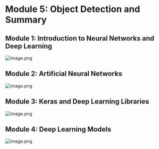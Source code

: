 

# Module 5: Object Detection and Summary
## Module 1: Introduction to Neural Networks and Deep Learning
![image.png](https://prod-files-secure.s3.us-west-2.amazonaws.com/03e82b26-cccb-4906-bb56-adabcbdc0655/a8d40bcb-c482-4026-8872-311e16b2dc63/image.png?X-Amz-Algorithm=AWS4-HMAC-SHA256&X-Amz-Content-Sha256=UNSIGNED-PAYLOAD&X-Amz-Credential=ASIAZI2LB466WM4DMHLI%2F20250204%2Fus-west-2%2Fs3%2Faws4_request&X-Amz-Date=20250204T071416Z&X-Amz-Expires=3600&X-Amz-Security-Token=IQoJb3JpZ2luX2VjEA0aCXVzLXdlc3QtMiJHMEUCIQCb93vamZT%2By2KYj%2FX%2B%2Fv8ClnLocNw%2B9qLE0Vce2tF4eQIgCvQPlwznS9%2BYpSWd2uGyuTvNgbqdETYLCq6jq%2B%2Bbas4q%2FwMIJhAAGgw2Mzc0MjMxODM4MDUiDB0r3UFAl5QQKekySyrcA1qDYUiA8HZmElCidD1Gfgz40Mwc%2Fs07QodFC7cMqIFG%2F3O8X2UIIwerDl5Isq0gcd45NkMfAjRc%2Foc5kF%2BrULHoXN9m%2FTyxjhvXBJC55Ose%2BExKEdPpBGWxRtx78Pp8Aa0cczw1T654VFBlVbZNhAAGTSO%2FxPNk08RJ7I69csqCLfeR5zHgy6rPyDj0kHqOB0sch88FHSNN%2FIr0CKCDIyJRmCDvko%2B4pWhF9GNeJ82fk5fpuP2CLbpDTzrwM3ieB9QrZICeB3b%2FPGyjp%2Bn4Fy4%2FriLYXLdpd6KyY9XeBSrGRuyG95xg9hwNJfskb3rr9lCXzH27dxjnPKJDWa93e8pQ4GposOT7mIi7Ec%2FEDxsXB9x7eSmlty9ny3oCG3w9TTlsgWo%2BGVOxCxNUet7ZdZb18rL%2B7pZ6frQO4G4Pp3DAlg61W7NY5mmupkadPxj7Ijx5ZmKg0Qcsjx7ujQqgLdXRW%2FDRsVauEzEFzhx3VLGL8XsDj5J8hGA4f%2F0PTIrZZD6pzgeZPU5Yl9HVTuCYOJtd83YspqRu4D%2B6CuPuZ46pQn52gXfO78cjKqiUy9By90hiAuRnU%2BE0GVxvi9zNnC8Pcl%2Bg9EVi3ZdAH5LszQEP4zE%2B3WprXh0GgYTQMNu%2Bhr0GOqUBuW2SHiX%2F4Iw44Dr5kB%2Bp0QYIx%2BfpYYLXq623JkbvRpKEsyAs3hJCVOiJ4NZdxpisB2u1qv8g8pmEaMYJfxV%2Fzfgp5%2Bi%2BKpfT8bvnLk5tTXel6aHjmvSUgBupvUccyMQzLyJer5S82udr8UgStPZy3PqVFhQ%2B9bPeroXOYatkwBFu8s9dIBLMQnTJ4gdbqHKQkwcPU3FfFmnYMesRC4lebh2yj5zc&X-Amz-Signature=1308326638585495695ea92af637d08003961dc99985d1905111e22686b77a2c&X-Amz-SignedHeaders=host&x-id=GetObject)
## Module 2: Artificial Neural Networks
![image.png](https://prod-files-secure.s3.us-west-2.amazonaws.com/03e82b26-cccb-4906-bb56-adabcbdc0655/5157ca89-62da-41d9-a98f-6432b71047a9/image.png?X-Amz-Algorithm=AWS4-HMAC-SHA256&X-Amz-Content-Sha256=UNSIGNED-PAYLOAD&X-Amz-Credential=ASIAZI2LB466WM4DMHLI%2F20250204%2Fus-west-2%2Fs3%2Faws4_request&X-Amz-Date=20250204T071416Z&X-Amz-Expires=3600&X-Amz-Security-Token=IQoJb3JpZ2luX2VjEA0aCXVzLXdlc3QtMiJHMEUCIQCb93vamZT%2By2KYj%2FX%2B%2Fv8ClnLocNw%2B9qLE0Vce2tF4eQIgCvQPlwznS9%2BYpSWd2uGyuTvNgbqdETYLCq6jq%2B%2Bbas4q%2FwMIJhAAGgw2Mzc0MjMxODM4MDUiDB0r3UFAl5QQKekySyrcA1qDYUiA8HZmElCidD1Gfgz40Mwc%2Fs07QodFC7cMqIFG%2F3O8X2UIIwerDl5Isq0gcd45NkMfAjRc%2Foc5kF%2BrULHoXN9m%2FTyxjhvXBJC55Ose%2BExKEdPpBGWxRtx78Pp8Aa0cczw1T654VFBlVbZNhAAGTSO%2FxPNk08RJ7I69csqCLfeR5zHgy6rPyDj0kHqOB0sch88FHSNN%2FIr0CKCDIyJRmCDvko%2B4pWhF9GNeJ82fk5fpuP2CLbpDTzrwM3ieB9QrZICeB3b%2FPGyjp%2Bn4Fy4%2FriLYXLdpd6KyY9XeBSrGRuyG95xg9hwNJfskb3rr9lCXzH27dxjnPKJDWa93e8pQ4GposOT7mIi7Ec%2FEDxsXB9x7eSmlty9ny3oCG3w9TTlsgWo%2BGVOxCxNUet7ZdZb18rL%2B7pZ6frQO4G4Pp3DAlg61W7NY5mmupkadPxj7Ijx5ZmKg0Qcsjx7ujQqgLdXRW%2FDRsVauEzEFzhx3VLGL8XsDj5J8hGA4f%2F0PTIrZZD6pzgeZPU5Yl9HVTuCYOJtd83YspqRu4D%2B6CuPuZ46pQn52gXfO78cjKqiUy9By90hiAuRnU%2BE0GVxvi9zNnC8Pcl%2Bg9EVi3ZdAH5LszQEP4zE%2B3WprXh0GgYTQMNu%2Bhr0GOqUBuW2SHiX%2F4Iw44Dr5kB%2Bp0QYIx%2BfpYYLXq623JkbvRpKEsyAs3hJCVOiJ4NZdxpisB2u1qv8g8pmEaMYJfxV%2Fzfgp5%2Bi%2BKpfT8bvnLk5tTXel6aHjmvSUgBupvUccyMQzLyJer5S82udr8UgStPZy3PqVFhQ%2B9bPeroXOYatkwBFu8s9dIBLMQnTJ4gdbqHKQkwcPU3FfFmnYMesRC4lebh2yj5zc&X-Amz-Signature=b3eae92eac3684baa2a63d1055b0dbc2958cd8aa13eb66832fd34864726f9652&X-Amz-SignedHeaders=host&x-id=GetObject)
## Module 3: Keras and Deep Learning Libraries
![image.png](https://prod-files-secure.s3.us-west-2.amazonaws.com/03e82b26-cccb-4906-bb56-adabcbdc0655/5089ce50-05f1-470d-ad42-42503bf1df5f/image.png?X-Amz-Algorithm=AWS4-HMAC-SHA256&X-Amz-Content-Sha256=UNSIGNED-PAYLOAD&X-Amz-Credential=ASIAZI2LB466WM4DMHLI%2F20250204%2Fus-west-2%2Fs3%2Faws4_request&X-Amz-Date=20250204T071416Z&X-Amz-Expires=3600&X-Amz-Security-Token=IQoJb3JpZ2luX2VjEA0aCXVzLXdlc3QtMiJHMEUCIQCb93vamZT%2By2KYj%2FX%2B%2Fv8ClnLocNw%2B9qLE0Vce2tF4eQIgCvQPlwznS9%2BYpSWd2uGyuTvNgbqdETYLCq6jq%2B%2Bbas4q%2FwMIJhAAGgw2Mzc0MjMxODM4MDUiDB0r3UFAl5QQKekySyrcA1qDYUiA8HZmElCidD1Gfgz40Mwc%2Fs07QodFC7cMqIFG%2F3O8X2UIIwerDl5Isq0gcd45NkMfAjRc%2Foc5kF%2BrULHoXN9m%2FTyxjhvXBJC55Ose%2BExKEdPpBGWxRtx78Pp8Aa0cczw1T654VFBlVbZNhAAGTSO%2FxPNk08RJ7I69csqCLfeR5zHgy6rPyDj0kHqOB0sch88FHSNN%2FIr0CKCDIyJRmCDvko%2B4pWhF9GNeJ82fk5fpuP2CLbpDTzrwM3ieB9QrZICeB3b%2FPGyjp%2Bn4Fy4%2FriLYXLdpd6KyY9XeBSrGRuyG95xg9hwNJfskb3rr9lCXzH27dxjnPKJDWa93e8pQ4GposOT7mIi7Ec%2FEDxsXB9x7eSmlty9ny3oCG3w9TTlsgWo%2BGVOxCxNUet7ZdZb18rL%2B7pZ6frQO4G4Pp3DAlg61W7NY5mmupkadPxj7Ijx5ZmKg0Qcsjx7ujQqgLdXRW%2FDRsVauEzEFzhx3VLGL8XsDj5J8hGA4f%2F0PTIrZZD6pzgeZPU5Yl9HVTuCYOJtd83YspqRu4D%2B6CuPuZ46pQn52gXfO78cjKqiUy9By90hiAuRnU%2BE0GVxvi9zNnC8Pcl%2Bg9EVi3ZdAH5LszQEP4zE%2B3WprXh0GgYTQMNu%2Bhr0GOqUBuW2SHiX%2F4Iw44Dr5kB%2Bp0QYIx%2BfpYYLXq623JkbvRpKEsyAs3hJCVOiJ4NZdxpisB2u1qv8g8pmEaMYJfxV%2Fzfgp5%2Bi%2BKpfT8bvnLk5tTXel6aHjmvSUgBupvUccyMQzLyJer5S82udr8UgStPZy3PqVFhQ%2B9bPeroXOYatkwBFu8s9dIBLMQnTJ4gdbqHKQkwcPU3FfFmnYMesRC4lebh2yj5zc&X-Amz-Signature=2bcb7dec163939ce17f4ae524c1ae966cda130a7a9ed6359f864440750cbeb6e&X-Amz-SignedHeaders=host&x-id=GetObject)
## Module 4: Deep Learning Models
![image.png](https://prod-files-secure.s3.us-west-2.amazonaws.com/03e82b26-cccb-4906-bb56-adabcbdc0655/4e22fcb0-cfbc-4d28-b961-b9b8fde071f0/image.png?X-Amz-Algorithm=AWS4-HMAC-SHA256&X-Amz-Content-Sha256=UNSIGNED-PAYLOAD&X-Amz-Credential=ASIAZI2LB466WM4DMHLI%2F20250204%2Fus-west-2%2Fs3%2Faws4_request&X-Amz-Date=20250204T071416Z&X-Amz-Expires=3600&X-Amz-Security-Token=IQoJb3JpZ2luX2VjEA0aCXVzLXdlc3QtMiJHMEUCIQCb93vamZT%2By2KYj%2FX%2B%2Fv8ClnLocNw%2B9qLE0Vce2tF4eQIgCvQPlwznS9%2BYpSWd2uGyuTvNgbqdETYLCq6jq%2B%2Bbas4q%2FwMIJhAAGgw2Mzc0MjMxODM4MDUiDB0r3UFAl5QQKekySyrcA1qDYUiA8HZmElCidD1Gfgz40Mwc%2Fs07QodFC7cMqIFG%2F3O8X2UIIwerDl5Isq0gcd45NkMfAjRc%2Foc5kF%2BrULHoXN9m%2FTyxjhvXBJC55Ose%2BExKEdPpBGWxRtx78Pp8Aa0cczw1T654VFBlVbZNhAAGTSO%2FxPNk08RJ7I69csqCLfeR5zHgy6rPyDj0kHqOB0sch88FHSNN%2FIr0CKCDIyJRmCDvko%2B4pWhF9GNeJ82fk5fpuP2CLbpDTzrwM3ieB9QrZICeB3b%2FPGyjp%2Bn4Fy4%2FriLYXLdpd6KyY9XeBSrGRuyG95xg9hwNJfskb3rr9lCXzH27dxjnPKJDWa93e8pQ4GposOT7mIi7Ec%2FEDxsXB9x7eSmlty9ny3oCG3w9TTlsgWo%2BGVOxCxNUet7ZdZb18rL%2B7pZ6frQO4G4Pp3DAlg61W7NY5mmupkadPxj7Ijx5ZmKg0Qcsjx7ujQqgLdXRW%2FDRsVauEzEFzhx3VLGL8XsDj5J8hGA4f%2F0PTIrZZD6pzgeZPU5Yl9HVTuCYOJtd83YspqRu4D%2B6CuPuZ46pQn52gXfO78cjKqiUy9By90hiAuRnU%2BE0GVxvi9zNnC8Pcl%2Bg9EVi3ZdAH5LszQEP4zE%2B3WprXh0GgYTQMNu%2Bhr0GOqUBuW2SHiX%2F4Iw44Dr5kB%2Bp0QYIx%2BfpYYLXq623JkbvRpKEsyAs3hJCVOiJ4NZdxpisB2u1qv8g8pmEaMYJfxV%2Fzfgp5%2Bi%2BKpfT8bvnLk5tTXel6aHjmvSUgBupvUccyMQzLyJer5S82udr8UgStPZy3PqVFhQ%2B9bPeroXOYatkwBFu8s9dIBLMQnTJ4gdbqHKQkwcPU3FfFmnYMesRC4lebh2yj5zc&X-Amz-Signature=71ee12edbc827b64b6dcb4d238bccdcf51ca2d0038daea8d2c0460de044349e7&X-Amz-SignedHeaders=host&x-id=GetObject)